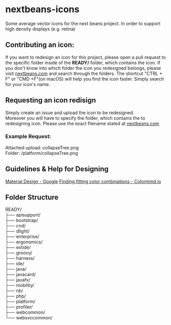 # nextbeans-icons
Some average vector icons for the next beans project. In order to support high density displays (e.g. retina)

## Contributing an icon:
If you want to redesign an icon for this project, please open a pull request to the specific folder inside of the **READY/** folder,
which contains the icon.
If you don't know into which folder the icon you redesigned belongs, please visit [nextbeans.com](https://nextbeans.com/retina/dashboard) and search through the folders.
The shortcut "CTRL + F" or "CMD +F"(on macOS) will help you find the icon faster. Simply search for your icon's name.
## Requesting an icon redisign 
Simply create an issue and upload the icon to be redesigned.  
Moreover you will have to specify the folder, which contains the to redesigning icon.
Please use the exact filename stated at [nextbeans.com](https://nextbeans.com/retina/dashboard)
### Example Request:
Attached upload: collapseTree.png  
Folder: /platform/collapseTree.png  

## Guidelines & Help for Designing
[Material Design - Google](https://material.io/guidelines/#)
[Finding fitting color combinations - Colormind.io](http://colormind.io/)

## Folder Structure  
READY/  
   ├── apisupport/  
   ├── bootstrap/  
   ├── cnd/  
   ├── dlight/  
   ├── enterprise/  
   ├── ergonomics/  
   ├── extide/  
   ├── groovy/  
   ├── harness/  
   ├── ide/  
   ├── java/  
   ├── javacard/  
   ├── javafx/  
   ├── mobility/  
   ├── nb/  
   ├── php/  
   ├── platform/  
   ├── profiler/  
   ├── webcommon/  
   └── websvccommon/  
